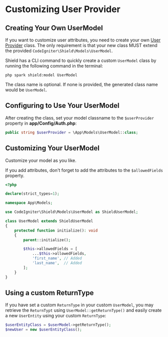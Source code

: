 # Customizing User Provider

## Creating Your Own UserModel

If you want to customize user attributes, you need to create your own
[User Provider](../getting_started/concepts.md#user-providers) class.
The only requirement is that your new class MUST extend the provided `CodeIgniter\Shield\Models\UserModel`.

Shield has a CLI command to quickly create a custom `UserModel` class by running the following
command in the terminal:

```console
php spark shield:model UserModel
```

The class name is optional. If none is provided, the generated class name would be `UserModel`.

## Configuring to Use Your UserModel

After creating the class, set your model classname to the `$userProvider` property
in **app/Config/Auth.php**:

```php
public string $userProvider = \App\Models\UserModel::class;
```

## Customizing Your UserModel

Customize your model as you like.

If you add attributes, don't forget to add the attributes to the `$allowedFields`
property.

```php
<?php

declare(strict_types=1);

namespace App\Models;

use CodeIgniter\Shield\Models\UserModel as ShieldUserModel;

class UserModel extends ShieldUserModel
{
    protected function initialize(): void
    {
        parent::initialize();

        $this->allowedFields = [
            ...$this->allowedFields,
            'first_name', // Added
            'last_name',  // Added
        ];
    }
}
```

## Using a custom ReturnType
If you have set a custom `ReturnType` in your custom `UserModel`, you may retrieve the `ReturnTypt` using `UserModel::getReturnType()` and easily create a new `UserEntity` using your custom `ReturnType`:

```php
$userEntityClass = $userModel->getReturnType();
$newUser = new $userEntityClass();
```
